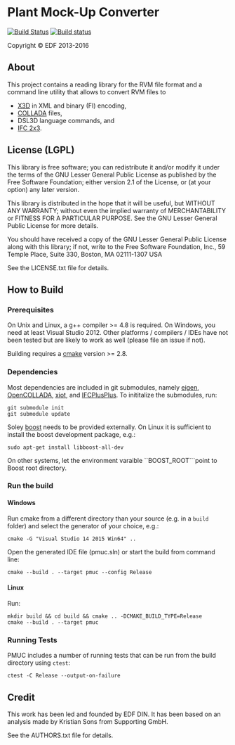 Plant Mock-Up Converter
=======================
[![Build Status](https://api.travis-ci.org/Supporting/pmuc.svg?branch=master)](https://travis-ci.org/Supporting/pmuc)
[![Build status](https://ci.appveyor.com/api/projects/status/pt0xdf8srhyui2gc/branch/master?svg=true)](https://ci.appveyor.com/project/Supporting/pmuc/branch/master)


Copyright © EDF 2013-2016

About
-----

This project contains a reading library for the RVM file format and a command line utility that allows to convert RVM files to 
- [X3D](http://www.web3d.org/x3d/what-x3d) in XML and binary (FI) encoding,
- [COLLADA](https://www.khronos.org/collada/) files,
- DSL3D language commands, and
- [IFC 2x3](http://www.buildingsmart-tech.org/ifc/IFC2x3/TC1/html/).

License (LGPL)
-------
This library is free software; you can redistribute it and/or modify it under the terms of the GNU Lesser General Public License as published by the Free Software Foundation; either version 2.1 of the License, or (at your option) any later version.

This library is distributed in the hope that it will be useful, but WITHOUT ANY WARRANTY; without even the implied warranty of MERCHANTABILITY or FITNESS FOR A PARTICULAR PURPOSE.  See the GNU Lesser General Public License for more details.

You should have received a copy of the GNU Lesser General Public License along with this library; if not, write to the Free Software Foundation, Inc., 59 Temple Place, Suite 330, Boston, MA  02111-1307  USA
  
See the LICENSE.txt file for details.

## How to Build

### Prerequisites

On Unix and Linux, a g++ compiler >= 4.8 is required.
On Windows, you need at least Visual Studio 2012. Other platforms / compilers / IDEs have not been tested but are likely to work as well (please file an issue if not).

Building requires a [cmake](http://www.cmake.org/) version >= 2.8. 

### Dependencies

Most dependencies are included in git submodules, namely [eigen](http://eigen.tuxfamily.org), [OpenCOLLADA](https://collada.org/mediawiki/index.php/OpenCOLLADA), [xiot](https://github.com/Supporting/xiot), and [IFCPlusPlus](https://github.com/ifcquery/ifcplusplus). To inititalize the submodules, run:

    git submodule init
    git submodule update

Soley [boost](http://www.boost.org/) needs to be provided externally. On Linux it is sufficient to install the boost development package, e.g.:

    sudo apt-get install libboost-all-dev

On other systems, let the environment varaible ``BOOST_ROOT```point to Boost root directory.

### Run the build

#### Windows

Run cmake from a different directory than your source (e.g. in a ```build``` folder) and select the generator of your choice, e.g.:
  
    cmake -G "Visual Studio 14 2015 Win64" ..

Open the generated IDE file (pmuc.sln) or start the build from command line:

    cmake --build . --target pmuc --config Release

#### Linux

Run:
  
    mkdir build && cd build && cmake .. -DCMAKE_BUILD_TYPE=Release
    cmake --build . --target pmuc

### Running Tests

PMUC includes a number of running tests that can be run from the build directory using ```ctest```:

    ctest -C Release --output-on-failure

Credit
------
This work has been led and founded by EDF DIN.
It has been based on an analysis made by Kristian Sons from Supporting GmbH.

See the AUTHORS.txt file for details.




